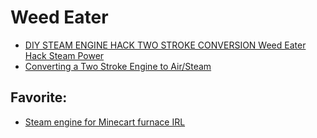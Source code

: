 # Weed Eater
- [DIY STEAM ENGINE HACK TWO STROKE CONVERSION Weed Eater Hack Steam Power](https://youtu.be/EOqWzefvlfg)
- [Converting a Two Stroke Engine to Air/Steam](https://youtu.be/rFejhI5mESo)

## Favorite:
- [Steam engine for Minecart furnace IRL](https://youtu.be/UHkNNjsNccI)
